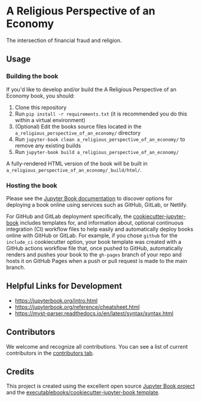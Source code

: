 # A Religious Perspective of an Economy

The intersection of financial fraud and religion.

## Usage

### Building the book

If you'd like to develop and/or build the A Religious Perspective of an Economy book, you should:

1. Clone this repository
2. Run `pip install -r requirements.txt` (it is recommended you do this within a virtual environment)
3. (Optional) Edit the books source files located in the `a_religious_perspective_of_an_economy/` directory
4. Run `jupyter-book clean a_religious_perspective_of_an_economy/` to remove any existing builds
5. Run `jupyter-book build a_religious_perspective_of_an_economy/`

A fully-rendered HTML version of the book will be built in `a_religious_perspective_of_an_economy/_build/html/`.

### Hosting the book

Please see the [Jupyter Book documentation](https://jupyterbook.org/publish/web.html) to discover options for deploying a book online using services such as GitHub, GitLab, or Netlify.

For GitHub and GitLab deployment specifically, the [cookiecutter-jupyter-book](https://github.com/executablebooks/cookiecutter-jupyter-book) includes templates for, and information about, optional continuous integration (CI) workflow files to help easily and automatically deploy books online with GitHub or GitLab. For example, if you chose `github` for the `include_ci` cookiecutter option, your book template was created with a GitHub actions workflow file that, once pushed to GitHub, automatically renders and pushes your book to the `gh-pages` branch of your repo and hosts it on GitHub Pages when a push or pull request is made to the main branch.

## Helpful Links for Development
* https://jupyterbook.org/intro.html
* https://jupyterbook.org/reference/cheatsheet.html
* https://myst-parser.readthedocs.io/en/latest/syntax/syntax.html

## Contributors

We welcome and recognize all contributions. You can see a list of current contributors in the [contributors tab](https://github.com/Funkmyster/a_religious_perspective_of_an_economy/graphs/contributors).

## Credits

This project is created using the excellent open source [Jupyter Book project](https://jupyterbook.org/) and the [executablebooks/cookiecutter-jupyter-book template](https://github.com/executablebooks/cookiecutter-jupyter-book).
